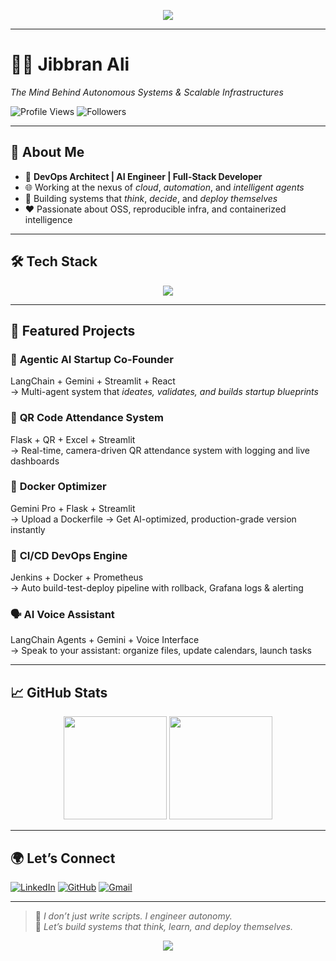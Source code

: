 <!-- Header Banner (optional custom banner - you can replace the link below with your own image hosted on GitHub or any CDN) -->
<p align="center">
  <img src="https://capsule-render.vercel.app/api?type=waving&color=089cf1&height=250&section=header&text=Jibbran%20Ali%20%F0%9F%9A%80&fontSize=45&fontColor=ffffff&animation=twinkling" />
</p>

---

# 👨‍💻 Jibbran Ali

*The Mind Behind Autonomous Systems & Scalable Infrastructures*

![Profile Views](https://komarev.com/ghpvc/?username=JibbranAli&color=blue)
![Followers](https://img.shields.io/github/followers/JibbranAli?label=Follow&style=social)

---

## 🚀 About Me

- 🧠 **DevOps Architect | AI Engineer | Full-Stack Developer**
- 🌐 Working at the nexus of *cloud*, *automation*, and *intelligent agents*
- 🤖 Building systems that *think*, *decide*, and *deploy themselves*
- ❤️ Passionate about OSS, reproducible infra, and containerized intelligence

---

## 🛠️ Tech Stack

<p align="center">
  <img src="https://skillicons.dev/icons?i=python,docker,kubernetes,jenkins,linux,bash,git,github,aws,flask,fastapi,streamlit,react,html,css,javascript,prometheus,grafana" />
</p>

---

## 🧩 Featured Projects

### 🤖 **Agentic AI Startup Co-Founder**
LangChain + Gemini + Streamlit + React  
→ Multi-agent system that *ideates, validates, and builds startup blueprints*

### 🧾 **QR Code Attendance System**
Flask + QR + Excel + Streamlit  
→ Real-time, camera-driven QR attendance system with logging and live dashboards

### 🐳 **Docker Optimizer**
Gemini Pro + Flask + Streamlit  
→ Upload a Dockerfile → Get AI-optimized, production-grade version instantly

### 🔄 **CI/CD DevOps Engine**
Jenkins + Docker + Prometheus  
→ Auto build-test-deploy pipeline with rollback, Grafana logs & alerting

### 🗣️ **AI Voice Assistant**
LangChain Agents + Gemini + Voice Interface  
→ Speak to your assistant: organize files, update calendars, launch tasks

---

## 📈 GitHub Stats

<p align="center">
  <img src="https://github-readme-stats.vercel.app/api?username=JibbranAli&show_icons=true&theme=radical" height="165"/>
  <img src="https://github-readme-stats.vercel.app/api/top-langs/?username=JibbranAli&layout=compact&theme=radical" height="165"/>
</p>

---

## 🌍 Let’s Connect

[![LinkedIn](https://img.shields.io/badge/LinkedIn-blue?logo=linkedin&style=flat-square)](https://linkedin.com/in/jibbranali)
[![GitHub](https://img.shields.io/badge/GitHub-black?logo=github&style=flat-square)](https://github.com/JibbranAli)
[![Gmail](https://img.shields.io/badge/Gmail-D14836?logo=gmail&logoColor=white&style=flat-square)](mailto:jibbranali1997@gmail.com)

---

> 🧭 *I don’t just write scripts. I engineer autonomy.*  
> 💬 *Let’s build systems that think, learn, and deploy themselves.*

<p align="center">
  <img src="https://capsule-render.vercel.app/api?type=waving&color=11efef&height=120&section=footer"/>
</p>
